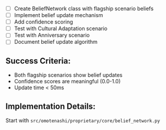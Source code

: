 - [ ] Create BeliefNetwork class with flagship scenario beliefs
- [ ] Implement belief update mechanism
- [ ] Add confidence scoring
- [ ] Test with Cultural Adaptation scenario
- [ ] Test with Anniversary scenario
- [ ] Document belief update algorithm

## Success Criteria:
- Both flagship scenarios show belief updates
- Confidence scores are meaningful (0.0-1.0)
- Update time < 50ms

## Implementation Details:
Start with `src/omotenashi/proprietary/core/belief_network.py`